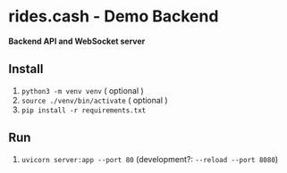 # rides.cash - Demo Backend

**Backend API and WebSocket server**

## Install
1. ```python3 -m venv venv``` ( optional )
2. ```source ./venv/bin/activate``` ( optional )
3. ```pip install -r requirements.txt```

## Run
1. ```uvicorn server:app --port 80``` (development?: ```--reload --port 8080```)